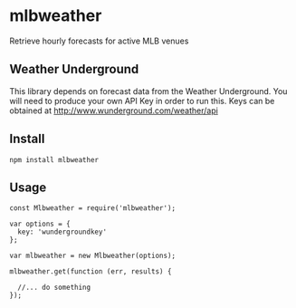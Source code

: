 # mlbweather
Retrieve hourly forecasts for active MLB venues

## Weather Underground
This library depends on forecast data from the Weather Underground.  You will need to produce your own API Key in order to run this.  Keys can be obtained at http://www.wunderground.com/weather/api

## Install
```
npm install mlbweather
```

## Usage
```
const Mlbweather = require('mlbweather');

var options = {
  key: 'wundergroundkey'
};

var mlbweather = new Mlbweather(options);

mlbweather.get(function (err, results) {
  
  //... do something
});
```
